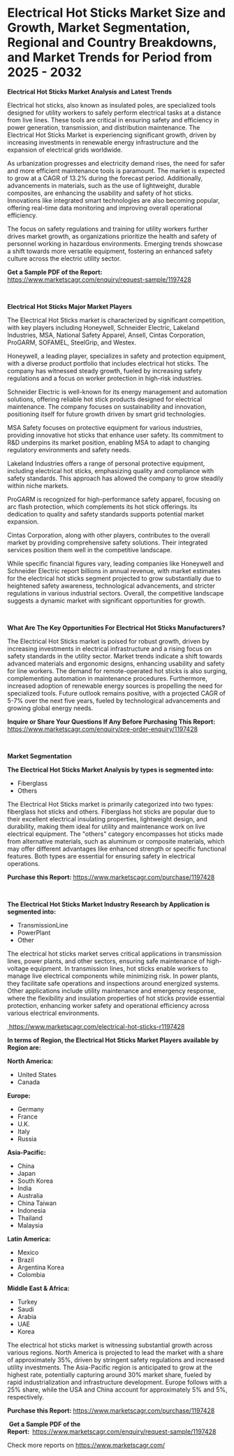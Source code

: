 <p><h1>Electrical Hot Sticks Market Size and Growth, Market Segmentation, Regional and Country Breakdowns, and Market Trends for Period from 2025 -  2032</h1></p><p><strong>Electrical Hot Sticks Market Analysis and Latest Trends</strong></p>
<p><p>Electrical hot sticks, also known as insulated poles, are specialized tools designed for utility workers to safely perform electrical tasks at a distance from live lines. These tools are critical in ensuring safety and efficiency in power generation, transmission, and distribution maintenance. The Electrical Hot Sticks Market is experiencing significant growth, driven by increasing investments in renewable energy infrastructure and the expansion of electrical grids worldwide. </p><p>As urbanization progresses and electricity demand rises, the need for safer and more efficient maintenance tools is paramount. The market is expected to grow at a CAGR of 13.2% during the forecast period. Additionally, advancements in materials, such as the use of lightweight, durable composites, are enhancing the usability and safety of hot sticks. Innovations like integrated smart technologies are also becoming popular, offering real-time data monitoring and improving overall operational efficiency. </p><p>The focus on safety regulations and training for utility workers further drives market growth, as organizations prioritize the health and safety of personnel working in hazardous environments. Emerging trends showcase a shift towards more versatile equipment, fostering an enhanced safety culture across the electric utility sector.</p></p>
<p><strong>Get a Sample PDF of the Report:&nbsp;</strong> <a href="https://www.marketscagr.com/enquiry/request-sample/1197428?utm_campaign=2468&utm_medium=2&utm_source=Github&utm_content=ia&utm_term=31032025&utm_id=electrical-hot-sticks">https://www.marketscagr.com/enquiry/request-sample/1197428</a></p>
<p>&nbsp;</p>
<p><strong>Electrical Hot Sticks Major Market Players</strong></p>
<p><p>The Electrical Hot Sticks market is characterized by significant competition, with key players including Honeywell, Schneider Electric, Lakeland Industries, MSA, National Safety Apparel, Ansell, Cintas Corporation, ProGARM, SOFAMEL, SteelGrip, and Westex. </p><p>Honeywell, a leading player, specializes in safety and protection equipment, with a diverse product portfolio that includes electrical hot sticks. The company has witnessed steady growth, fueled by increasing safety regulations and a focus on worker protection in high-risk industries.</p><p>Schneider Electric is well-known for its energy management and automation solutions, offering reliable hot stick products designed for electrical maintenance. The company focuses on sustainability and innovation, positioning itself for future growth driven by smart grid technologies.</p><p>MSA Safety focuses on protective equipment for various industries, providing innovative hot sticks that enhance user safety. Its commitment to R&D underpins its market position, enabling MSA to adapt to changing regulatory environments and safety needs.</p><p>Lakeland Industries offers a range of personal protective equipment, including electrical hot sticks, emphasizing quality and compliance with safety standards. This approach has allowed the company to grow steadily within niche markets.</p><p>ProGARM is recognized for high-performance safety apparel, focusing on arc flash protection, which complements its hot stick offerings. Its dedication to quality and safety standards supports potential market expansion.</p><p>Cintas Corporation, along with other players, contributes to the overall market by providing comprehensive safety solutions. Their integrated services position them well in the competitive landscape.</p><p>While specific financial figures vary, leading companies like Honeywell and Schneider Electric report billions in annual revenue, with market estimates for the electrical hot sticks segment projected to grow substantially due to heightened safety awareness, technological advancements, and stricter regulations in various industrial sectors. Overall, the competitive landscape suggests a dynamic market with significant opportunities for growth.</p></p>
<p>&nbsp;</p>
<p><strong>What Are The Key Opportunities For Electrical Hot Sticks Manufacturers?</strong></p>
<p><p>The Electrical Hot Sticks market is poised for robust growth, driven by increasing investments in electrical infrastructure and a rising focus on safety standards in the utility sector. Market trends indicate a shift towards advanced materials and ergonomic designs, enhancing usability and safety for line workers. The demand for remote-operated hot sticks is also surging, complementing automation in maintenance procedures. Furthermore, increased adoption of renewable energy sources is propelling the need for specialized tools. Future outlook remains positive, with a projected CAGR of 5-7% over the next five years, fueled by technological advancements and growing global energy needs.</p></p>
<p><strong>Inquire or Share Your Questions If Any Before Purchasing This Report:</strong> <a href="https://www.marketscagr.com/enquiry/pre-order-enquiry/1197428?utm_campaign=2468&utm_medium=2&utm_source=Github&utm_content=ia&utm_term=31032025&utm_id=electrical-hot-sticks">https://www.marketscagr.com/enquiry/pre-order-enquiry/1197428</a></p>
<p>&nbsp;</p>
<p><strong>Market Segmentation</strong></p>
<p><strong>The Electrical Hot Sticks Market Analysis by types is segmented into:</strong></p>
<p><ul><li>Fiberglass</li><li>Others</li></ul></p>
<p><p>The Electrical Hot Sticks market is primarily categorized into two types: fiberglass hot sticks and others. Fiberglass hot sticks are popular due to their excellent electrical insulating properties, lightweight design, and durability, making them ideal for utility and maintenance work on live electrical equipment. The "others" category encompasses hot sticks made from alternative materials, such as aluminum or composite materials, which may offer different advantages like enhanced strength or specific functional features. Both types are essential for ensuring safety in electrical operations.</p></p>
<p><strong>Purchase this Report:&nbsp;</strong><a href="https://www.marketscagr.com/purchase/1197428?utm_campaign=2468&utm_medium=2&utm_source=Github&utm_content=ia&utm_term=31032025&utm_id=electrical-hot-sticks">https://www.marketscagr.com/purchase/1197428</a></p>
<p>&nbsp;</p>
<p><strong>The Electrical Hot Sticks Market Industry Research by Application is segmented into:</strong></p>
<p><ul><li>TransmissionLine</li><li>PowerPlant</li><li>Other</li></ul></p>
<p><p>The electrical hot sticks market serves critical applications in transmission lines, power plants, and other sectors, ensuring safe maintenance of high-voltage equipment. In transmission lines, hot sticks enable workers to manage live electrical components while minimizing risk. In power plants, they facilitate safe operations and inspections around energized systems. Other applications include utility maintenance and emergency response, where the flexibility and insulation properties of hot sticks provide essential protection, enhancing worker safety and operational efficiency across various electrical environments.</p></p>
<p><a href="https://www.marketscagr.com/electrical-hot-sticks-r1197428?utm_campaign=2468&utm_medium=2&utm_source=Github&utm_content=ia&utm_term=31032025&utm_id=electrical-hot-sticks">&nbsp;https://www.marketscagr.com/electrical-hot-sticks-r1197428</a></p>
<p><strong>In terms of Region, the Electrical Hot Sticks Market Players available by Region are:</strong></p>
<p>
    <p> <strong> North America: </strong>
        <ul>
            <li>United States</li>
            <li>Canada</li>
        </ul>
        </p> 
    <p> <strong> Europe: </strong>
        <ul>
            <li>Germany</li>
            <li>France</li>
            <li>U.K.</li>
            <li>Italy</li>
            <li>Russia</li>
        </ul>
        </p> 
    <p> <strong> Asia-Pacific: </strong>
        <ul>
            <li>China</li>
            <li>Japan</li>
            <li>South Korea</li>
            <li>India</li>
            <li>Australia</li>
            <li>China Taiwan</li>
            <li>Indonesia</li>
            <li>Thailand</li>
            <li>Malaysia</li>
        </ul>
        </p> 
    <p> <strong> Latin America: </strong>
        <ul>
            <li>Mexico</li>
            <li>Brazil</li>
            <li>Argentina Korea</li>
            <li>Colombia</li>
        </ul>
        </p> 
    <p> <strong> Middle East & Africa: </strong>
        <ul>
            <li>Turkey</li>
            <li>Saudi</li>
            <li>Arabia</li>
            <li>UAE</li>
            <li>Korea</li>
        </ul>
    </p>
    </p>
<p><p>The electrical hot sticks market is witnessing substantial growth across various regions. North America is projected to lead the market with a share of approximately 35%, driven by stringent safety regulations and increased utility investments. The Asia-Pacific region is anticipated to grow at the highest rate, potentially capturing around 30% market share, fueled by rapid industrialization and infrastructure development. Europe follows with a 25% share, while the USA and China account for approximately 5% and 5%, respectively.</p></p>
<p><strong>Purchase this Report: </strong><a href="https://www.marketscagr.com/purchase/1197428?utm_campaign=2468&utm_medium=2&utm_source=Github&utm_content=ia&utm_term=31032025&utm_id=electrical-hot-sticks">https://www.marketscagr.com/purchase/1197428</a></p>
<p>&nbsp;<strong>Get a Sample PDF of the Report:&nbsp;&nbsp;</strong><a href="https://www.marketscagr.com/enquiry/request-sample/1197428?utm_campaign=2468&utm_medium=2&utm_source=Github&utm_content=ia&utm_term=31032025&utm_id=electrical-hot-sticks">https://www.marketscagr.com/enquiry/request-sample/1197428</a></p>
<p><strong></strong></p>
<p>Check more reports on <a href="https://www.marketscagr.com/?utm_campaign=2468&utm_medium=2&utm_source=Github&utm_content=ia&utm_term=31032025&utm_id=electrical-hot-sticks">https://www.marketscagr.com/</a></p>